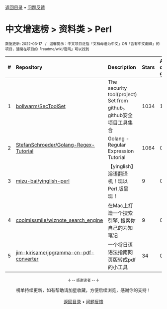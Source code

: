 <a href="https://gitee.com/GrowingGit/GitHub-Chinese-Top-Charts#github中文排行榜">返回目录</a> • <a href="/content/docs/feedback.md">问题反馈</a>

# 中文增速榜 > 资料类 > Perl
<sub>数据更新: 2022-03-17&nbsp;&nbsp;&nbsp;/&nbsp;&nbsp;&nbsp;温馨提示：中文项目泛指「文档母语为中文」OR「含有中文翻译」的项目，通常在项目的「readme/wiki/官网」可以找到</sub>

|#|Repository|Description|Stars|Average daily growth|Updated|
|:-|:-|:-|:-|:-|:-|
|1|[bollwarm/SecToolSet](https://github.com/bollwarm/SecToolSet)|The security tool(project) Set from github。github安全项目工具集合 |1034|1|2022-02-22|
|2|[StefanSchroeder/Golang-Regex-Tutorial](https://github.com/StefanSchroeder/Golang-Regex-Tutorial)|Golang - Regular Expression Tutorial|1064|0|2021-10-15|
|3|[mizu-bai/yinglish-perl](https://github.com/mizu-bai/yinglish-perl)|【yinglish】淫语翻译机！现以 Perl 版呈现！|9|0|2021-12-13|
|4|[coolmissmile/wiznote_search_engine](https://github.com/coolmissmile/wiznote_search_engine)|在Mac上打造一个搜索引擎, 搜索你自己的为知笔记|9|0|2022-02-16|
|5|[jim-kirisame/jpgramma-cn-pdf-converter](https://github.com/jim-kirisame/jpgramma-cn-pdf-converter)|一个将日语语法指南网页版转成pdf的小工具|34|0|2021-10-10|

<div align="center">
    <p><sub>↓ -- 感谢读者 -- ↓</sub></p>
    榜单持续更新，如有帮助请加星收藏，方便后续浏览，感谢你的支持！
</div>

<br/>

<div align="center"><a href="https://gitee.com/GrowingGit/GitHub-Chinese-Top-Charts#github中文排行榜">返回目录</a> • <a href="/content/docs/feedback.md">问题反馈</a></div>
